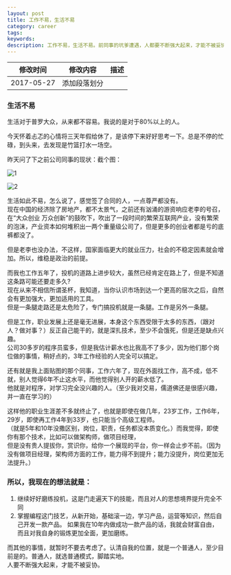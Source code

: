 ```yaml
---
layout: post
title: 工作不易，生活不易
category: career
tags: 
keywords: 
description: 工作不易，生活不易。前同事的坑爹遭遇，人都要不断强大起来，才能不被妥协。
---
```


| 修改时间 |    修改内容        | 描述  |
| ------------- |:-------------:| -----:|
| 2017-05-27     | 添加段落划分| |

### 生活不易

生活对于普罗大众，从来都不容易。我说的是对于80%以上的人。<br>

今天怀着忐忑的心情将三天年假给休了，是该停下来好好思考一下。总是不停的忙碌，到头来，去发现是竹篮打水一场空。<br>

昨天问了下之前公司同事的现状：截个图：<br>


![1](http://img.3gods.com/2016-12-31-Hard-Work-Live-Hard-1.png )

![2](http://img.3gods.com/2016-12-31-Hard-Work-Live-Hard-2.png )



生活如此不易，怎么说了，感觉签了合同的人，一点尊严都没有。<br>现在中国的经济除了房地产，都不太景气，之前还有汹涌的游资响应老李的号召，<br>
在“大众创业  万众创新”的鼓吹下，吹出了一段时间的繁荣互联网产业，没有繁荣的泡沫，产业资本如何堆积出一两个重量级公司了，但是更多的创业者都是亏的底裤都没了。

但是老李也没办法，不这样，国家面临更大的就业压力，社会的不稳定因素就会增加。所以，维稳是政治的前提。<br>

而我也工作五年了，投机的道路上进步较大，虽然已经肯定在路上了，但是不知道这条路可能还要走多久?<br>
现在从来不相信所谓圣杯，我知道，当你认识市场到达一个更高的层次之后，自然会有更加强大，更加适用的工具。<br>
但是一条腿走路还是太危险了，专门搞投机就是一条腿。工作是另外一条腿。<br>

但是工作，职业发展上还是毫无进展，本身这个东西受限于太多的东西，（跟对人？做对事？）反正自己能干的，就是深扎技术，至少不会饿死，但是还是缺点兴趣。<br>
公司30多岁的程序员蛮多，但是我估计薪水也比我高不了多少，因为他们那个岗位做的事情，稍好点的，3年工作经验的人完全可以搞定。<br>

还有就是我上面贴图的那个同事，工作六年了，现在外面找工作，高不成，低不就，别人觉得6年不止这水平，而他觉得别人开的薪水低了。<br>
他就是对程序，对学习完全没兴趣的人。（至少我对交易，儒道佛还是很感兴趣，并一直在学习的）

这样他的职业生涯差不多就终止了，也就是即使在做几年，23岁工作，工作6年，29岁，即使再工作4年到33岁，也只能当个高级工程师。<br>
（就是5年和10年没撒区别，岗位，职责，任务都没本质变化。）而我觉得，即使你有那个技术，比如可以做架构师，做项目经理，<br>
但是没有贵人提拔你，赏识你，给你一个展现的平台，你一样会止步不前。（因为没有做项目经理，架构师方面的工作，能力得不到提升；能力没提升，岗位更加无法提升。）

### 所以，我现在的想法就是：

1. 继续好好磨练投机，这是门走遍天下的技能，而且对人的思想境界提升完全不同
2. 掌握编程这门技艺，从新开始，基础滚一边，学习产品，运营等知识，然后自己开发一款产品。
如果我在10年内做成功一款产品的话，我就会财富自由，而且对我自身的锻炼更加全面，更加磨练。

而其他的事情，就暂时不要去考虑了。认清自我的位置，就是一个普通人，至少目前是的。普通人，就选普通模式，脚踏实地。  
人要不断强大起来，才能不被妥协。

